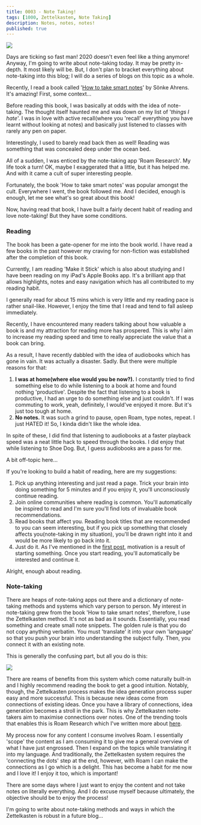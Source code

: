 ```yaml
---
title: 0003 - Note Taking!
tags: [1000, Zettelkasten, Note Taking]
description: Notes, notes, notes!
published: true
---
```


![](RackMultipart20200810-4-11wkzu8_html_316923c6935fa5f0.png)

Days are ticking so fast man! 2020 doesn&#39;t even feel like a thing anymore! Anyway, I&#39;m going to write about note-taking today. It may be pretty in-depth. It most likely will be. But, I don&#39;t plan to bracket everything about note-taking into this blog; I will do a series of blogs on this topic as a whole.

Recently, I read a book called &#39;[How to take smart notes](https://www.amazon.co.uk/How-Take-Smart-Notes-Nonfiction/dp/1542866502/ref=sr_1_1?adgrpid=57289818633&amp;dchild=1&amp;gclid=CjwKCAjw4MP5BRBtEiwASfwAL1aBbo3pBhfPUxobTJiKONb7iywHPugu35wOzHiHU5SI7AgHD4uOyxoCUf8QAvD_BwE&amp;hvadid=272827370042&amp;hvdev=c&amp;hvlocphy=1006621&amp;hvnetw=g&amp;hvqmt=e&amp;hvrand=716093766392939631&amp;hvtargid=kwd-431918004859&amp;hydadcr=24430_1816092&amp;keywords=how+to+take+smart+notes&amp;qid=1597088109&amp;sr=8-1&amp;tag=googhydr-21)&#39; by Sönke Ahrens. It&#39;s amazing! First, some context…

Before reading this book, I was basically at odds with the idea of note-taking. The thought itself haunted me and was down on my list of &#39;_things I hate_&#39;. I was in love with active recall(where you &#39;recall&#39; everything you have learnt without looking at notes) and basically just listened to classes with rarely any pen on paper.

Interestingly, I used to barely read back then as well! Reading was something that was concealed deep under the ocean bed.

All of a sudden, I was enticed by the note-taking app &#39;Roam Research&#39;. My life took a turn! OK, maybe I exaggerated that a little, but it has helped me. And with it came a cult of super interesting people.

Fortunately, the book &#39;How to take smart notes&#39; was popular amongst the cult. Everywhere I went, the book followed me. And I decided, enough is enough, let me see what&#39;s so great about this book!

Now, having read that book, I have built a fairly decent habit of reading and love note-taking! But they have some conditions.

### Reading

The book has been a gate-opener for me into the book world. I have read a few books in the past however my craving for non-fiction was established after the completion of this book.

Currently, I am reading &#39;Make it Stick&#39; which is also about studying and I have been reading on my iPad&#39;s Apple Books app. It&#39;s a brilliant app that allows highlights, notes and easy navigation which has all contributed to my reading habit.

I generally read for about 15 mins which is very little and my reading pace is rather snail-like. However, I enjoy the time that I read and tend to fall asleep immediately.

Recently, I have encountered many readers talking about how valuable a book is and my attraction for reading more has prospered. This is why I aim to increase my reading speed and time to really appreciate the value that a book can bring.

As a result, I have recently dabbled with the idea of audiobooks which has gone in vain. It was actually a disaster. Sadly. But there were multiple reasons for that:

1. **I was at home(where else would you be now?).** I constantly tried to find something else to do while listening to a book at home and found nothing &#39;productive&#39;. Despite the fact that listening to a book is productive, I had an urge to do something else and just couldn&#39;t. If I was commuting to work, yeah, definitely, I would&#39;ve enjoyed it more. But it&#39;s just too tough at home.
2. **No notes.** It was such a grind to pause, open Roam, type notes, repeat. I just HATED it! So, I kinda didn&#39;t like the whole idea.

In spite of these, I did find that listening to audiobooks at a faster playback speed was a neat little hack to speed through the books. I did enjoy that while listening to Shoe Dog. But, I guess audiobooks are a pass for me.

A bit off-topic here…

If you&#39;re looking to build a habit of reading, here are my suggestions:

1. Pick up anything interesting and just read a page. Trick your brain into doing something for 5 minutes and if you enjoy it, you&#39;ll unconsciously continue reading.
2. Join online communities where reading is common. You&#39;ll automatically be inspired to read and I&#39;m sure you&#39;ll find lots of invaluable book recommendations.
3. Read books that affect you. Reading book titles that are recommended to you can seem interesting, but if you pick up something that closely affects you(note-taking in my situation), you&#39;ll be drawn right into it and would be more likely to go back into it.
4. Just do it. As I&#39;ve mentioned in the [first post](https://wiki.karsidonline.com/inception/), motivation is a result of starting something. Once you start reading, you&#39;ll automatically be interested and continue it.

Alright, enough about reading.

### Note-taking

There are heaps of note-taking apps out there and a dictionary of note-taking methods and systems which vary person to person. My interest in note-taking grew from the book &#39;How to take smart notes&#39;, therefore, I use the Zettelkasten method. It&#39;s not as bad as it sounds. Essentially, you read something and create small note snippets. The golden rule is that you do not copy anything verbatim. You must &#39;translate&#39; it into your own &#39;language&#39; so that you push your brain into understanding the subject fully. Then, you connect it with an existing note.

This is generally the confusing part, but all you do is this:

![](RackMultipart20200810-4-11wkzu8_html_8c33050dce9add2f.png)

There are reams of benefits from this system which come naturally built-in and I highly recommend reading the book to get a good intuition. Notably, though, the Zettelkasten process makes the idea generation process super easy and more successful. This is because new ideas come from connections of existing ideas. Once you have a library of connections, idea generation becomes a stroll in the park. This is why Zettelkasten note-takers aim to maximise connections over notes. One of the trending tools that enables this is Roam Research which I&#39;ve written more about [here](https://www.karsidonline.com/top-3-productivity-apps-you-should-use/).

My process now for any content I consume involves Roam. I essentially &#39;scope&#39; the content as I am consuming it to give me a general overview of what I have just engrossed. Then I expand on the topics while translating it into my language. And traditionally, the Zettelkasten system requires the &#39;connecting the dots&#39; step at the end, however, with Roam I can make the connections as I go which is a delight. This has become a habit for me now and I love it! I enjoy it too, which is important!

There are some days where I just want to enjoy the content and not take notes on literally everything. And I do excuse myself because ultimately, the objective should be to enjoy the process!

I&#39;m going to write about note-taking methods and ways in which the Zettelkasten is robust in a future blog...
